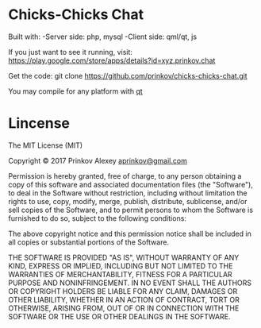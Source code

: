 # Chicks-Chicks Chat

Built with:
-Server side: php, mysql
-Client side: qml/qt, js

If you just want to see it running, visit: https://play.google.com/store/apps/details?id=xyz.prinkov.chat

Get the code:
    git clone https://github.com/prinkov/chicks-chicks-chat.git

You may compile for any platform with [qt]("https://www.qt.io/download/")

# Lincense

The MIT License (MIT)

Copyright © 2017 Prinkov Alexey aprinkov@gmail.com

Permission is hereby granted, free of charge, to any person obtaining a copy of this software and associated documentation files (the "Software"), to deal in the Software without restriction, including without limitation the rights to use, copy, modify, merge, publish, distribute, sublicense, and/or sell copies of the Software, and to permit persons to whom the Software is furnished to do so, subject to the following conditions:

The above copyright notice and this permission notice shall be included in all copies or substantial portions of the Software.

THE SOFTWARE IS PROVIDED "AS IS", WITHOUT WARRANTY OF ANY KIND, EXPRESS OR IMPLIED, INCLUDING BUT NOT LIMITED TO THE WARRANTIES OF MERCHANTABILITY, FITNESS FOR A PARTICULAR PURPOSE AND NONINFRINGEMENT. IN NO EVENT SHALL THE AUTHORS OR COPYRIGHT HOLDERS BE LIABLE FOR ANY CLAIM, DAMAGES OR OTHER LIABILITY, WHETHER IN AN ACTION OF CONTRACT, TORT OR OTHERWISE, ARISING FROM, OUT OF OR IN CONNECTION WITH THE SOFTWARE OR THE USE OR OTHER DEALINGS IN THE SOFTWARE.

